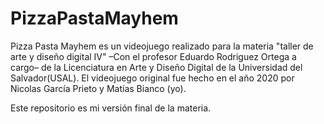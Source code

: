 # PizzaPastaMayhem
Pizza Pasta Mayhem es un videojuego realizado para la materia "taller de arte y diseño digital IV" –Con el profesor Eduardo Rodriguez Ortega a cargo– de la Licenciatura en Arte y Diseño Digital de la Universidad del Salvador(USAL). El videojuego original fue hecho en el año 2020 por Nicolas García Prieto y Matías Bianco (yo).

Este repositorio es mi versión final de la materia.
